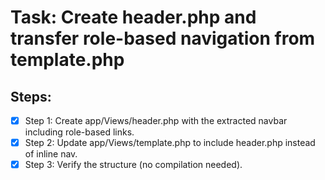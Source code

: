 # Task: Create header.php and transfer role-based navigation from template.php

## Steps:
- [x] Step 1: Create app/Views/header.php with the extracted navbar including role-based links.
- [x] Step 2: Update app/Views/template.php to include header.php instead of inline nav.
- [x] Step 3: Verify the structure (no compilation needed).
